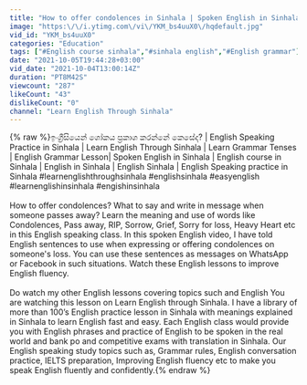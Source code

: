 ```yaml
---
title: "How to offer condolences in Sinhala | Spoken English in Sinhala | Learn English through Sinhala"
image: "https:\/\/i.ytimg.com\/vi\/YKM_bs4uuX0\/hqdefault.jpg"
vid_id: "YKM_bs4uuX0"
categories: "Education"
tags: ["#English course sinhala","#sinhala english","#English grammar"]
date: "2021-10-05T19:44:28+03:00"
vid_date: "2021-10-04T13:00:14Z"
duration: "PT8M42S"
viewcount: "287"
likeCount: "43"
dislikeCount: "0"
channel: "Learn English Through Sinhala"
---
```

{% raw %}ඉංග්‍රීසියෙන් ශෝකය ප්‍රකාශ කරන්නේ කෙසේද? | English Speaking Practice in Sinhala | Learn English Through Sinhala | Learn Grammar Tenses | English Grammar Lesson| Spoken English in Sinhala | English course in Sinhala | English in Sinhala | English Sinhala | English Speaking practice in Sinhala #learnenglishthroughsinhala #englishsinhala #easyenglish #learnenglishinsinhala #engishinsinhala<br /><br />How to offer condolences? What to say and write in message when someone passes away? Learn the meaning and use of words like Condolences, Pass away, RIP, Sorrow, Grief, Sorry for loss, Heavy Heart etc in this English speaking class. In this spoken English video, I have told English sentences to use when expressing or offering condolences on someone's loss. You can use these sentences as messages on WhatsApp or Facebook in such situations. Watch these English lessons to improve English fluency.<br /><br />Do watch my other English lessons covering topics such and English You are watching this lesson on Learn English through Sinhala. I have a library of more than 100’s English practice lesson in Sinhala with meanings explained in Sinhala to learn English fast and easy. Each English class would provide you with English phrases and practice of English to be spoken in the real world and bank po and competitive exams with translation in Sinhala. Our English speaking study topics such as, Grammar rules, English conversation practice, IELTS preparation, Improving English fluency etc to make you speak English fluently and confidently.{% endraw %}

